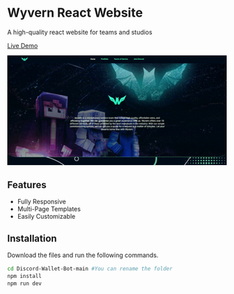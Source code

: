 # Wyvern React Website
A high-quality react website for teams and studios

[Live Demo](https://wyvernteam.com)

![](https://raw.githubusercontent.com/GamerRaven/Wyvern-React-Website/main/README/wyvern.gif)

## Features
- Fully Responsive 
- Multi-Page Templates
- Easily Customizable

## Installation 
Download the files and run the following commands.
```bash
cd Discord-Wallet-Bot-main #You can rename the folder
npm install
npm run dev
```
